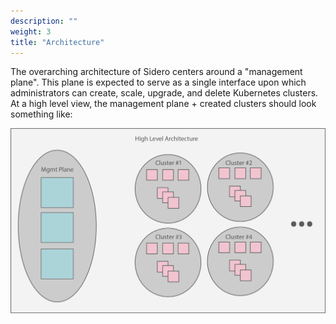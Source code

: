 ```yaml
---
description: ""
weight: 3
title: "Architecture"
---
```


The overarching architecture of Sidero centers around a "management plane".
This plane is expected to serve as a single interface upon which administrators can create, scale, upgrade, and delete Kubernetes clusters.
At a high level view, the management plane + created clusters should look something like:

![Alternative text](./images/dc-view.png)
